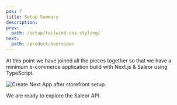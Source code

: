 ```yaml
---
pos: 7
title: Setup Summary
description:
prev:
  path: /setup/tailwind-css-styling/
next:
  path: /product/overview/
---
```


At this point we have joined all the pieces together so that we have a minimum e-commerce application build with Next.js & Saleor using TypeScript.

![Create Next App after storefront setup.](/images/setup-manual.png)

We are ready to explore the Saleor API.
